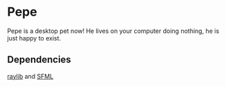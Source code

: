 # Pepe
Pepe is a desktop pet now! He lives on your computer doing nothing, he is just happy to exist.

## Dependencies
[raylib](https://www.raylib.com/) and [SFML](https://www.sfml-dev.org/)